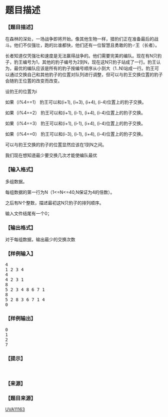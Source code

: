 # 题目描述


<h3>
【题目描述】
</h3>
<div class="ptx" lang="zh-CN">
<p>
在森林的深处，一场战争即将开始。像其他生物一样，猎豹们正在准备最后的战斗。他们不仅强壮，跑的比谁都快，他们还有一位智慧且勇敢的豹♂王（长者）。
</p>
<p>
长者知道仅凭强壮和速度是无法赢得战争的。他们需要完美的编队。现在有N只豹子，豹王编号为1，其他的豹子编号为2到N，现在这N只豹子站成了一行。豹王认为，最优的编队应该是所有的豹子按编号顺序从小到大（1..N)站成一行。豹王可以通过交换自己和其他豹子的位置对队列进行调整，但可以与豹王交换位置的豹子会随豹王位置的改变而改变。
</p>
<p>
设豹王的位置为i
</p>
<p>
如果（i%4==1） 豹王可以和(i+1), (i+3), (i+4), (i-4)位置上的豹子交换。
</p>
<p>
如果（i%4==2） 豹王可以和(i+1), (i-1), (i+4), (i-4)位置上的豹子交换。
</p>
<p>
如果（i%4==3） 豹王可以和(i+1), (i-1), (i+4), (i-4)位置上的豹子交换。
</p>
<p>
如果（i%4==0） 豹王可以和(i-3), (i-1), (i+4), (i-4)位置上的豹子交换。
</p>
<p>
可以与豹王交换的豹子的位置显然应该在1到N之间。
</p>
<p>
我们现在想知道最少要交换几次才能使编队最优
</p>
</div>
<h3>
【输入格式】
</h3>
<div class="ptx" lang="zh-CN">
<p>
多组数据。
</p>
<p>
每组数据的第一行为N（1&lt;=N&lt;=40,N保证为4的倍数）。
</p>
<p>
之后有N个整数，描述最初这N只豹子的排列顺序。
</p>
<p>
输入文件结尾有一个0；
</p>
</div>
<h3>
【输出格式】
</h3>
<div class="ptx" lang="zh-CN">
对于每组数据，输出最少的交换次数<br/>
</div>
<h3>
【样例输入】
</h3>
<pre class="sio">4
1 2 3 4
4
4 2 3 1
8
5 2 3 4 8 6 7 1
8
5 2 8 3 6 7 1 4
0
</pre>
<h3>
【样例输出】
</h3>
<pre class="sio">0
1
2
7
</pre>
<h3>
【提示】
</h3>
<p>
<br/>
</p>
<h3>
【来源】
</h3>
<h3>
【题目来源】
</h3>
<p>
<a href="https://uva.onlinejudge.org/index.php?option=com_onlinejudge&amp;Itemid=8&amp;category=23&amp;page=show_problem&amp;problem=2104" target="_blank">UVA11163</a> 
</p>
